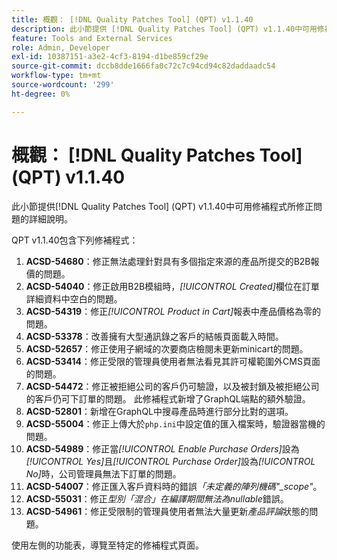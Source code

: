 ```yaml
---
title: 概觀： [!DNL Quality Patches Tool] (QPT) v1.1.40
description: 此小節提供 [!DNL Quality Patches Tool] (QPT) v1.1.40中可用修補程式所修正問題的詳細說明。
feature: Tools and External Services
role: Admin, Developer
exl-id: 10387151-a3e2-4cf3-8194-d1be859cf29e
source-git-commit: dccb8dde1666fa0c72c7c94cd94c82daddaadc54
workflow-type: tm+mt
source-wordcount: '299'
ht-degree: 0%

---
```


# 概觀： [!DNL Quality Patches Tool] (QPT) v1.1.40

此小節提供[!DNL Quality Patches Tool] (QPT) v1.1.40中可用修補程式所修正問題的詳細說明。

QPT v1.1.40包含下列修補程式：

1. **ACSD-54680**：修正無法處理針對具有多個指定來源的產品所提交的B2B報價的問題。
1. **ACSD-54040**：修正啟用B2B模組時，*[!UICONTROL Created]*&#x200B;欄位在訂單詳細資料中空白的問題。
1. **ACSD-54319**：修正&#x200B;*[!UICONTROL Product in Cart]*&#x200B;報表中產品價格為零的問題。
1. **ACSD-53378**：改善擁有大型通訊錄之客戶的結帳頁面載入時間。
1. **ACSD-52657**：修正使用子網域的次要商店檢閱未更新minicart的問題。
1. **ACSD-53414**：修正受限的管理員使用者無法看見其許可權範圍外CMS頁面的問題。
1. **ACSD-54472**：修正被拒絕公司的客戶仍可驗證，以及被封鎖及被拒絕公司的客戶仍可下訂單的問題。 此修補程式新增了GraphQL端點的額外驗證。
1. **ACSD-52801**：新增在GraphQL中搜尋產品時進行部分比對的選項。
1. **ACSD-55004**：修正上傳大於`php.ini`中設定值的匯入檔案時，驗證器當機的問題。
1. **ACSD-54989**：修正當&#x200B;*[!UICONTROL Enable Purchase Orders]*&#x200B;設為&#x200B;*[!UICONTROL Yes]*&#x200B;且&#x200B;*[!UICONTROL Purchase Order]*&#x200B;設為&#x200B;*[!UICONTROL No]*&#x200B;時，公司管理員無法下訂單的問題。
1. **ACSD-54007**：修正匯入客戶資料時的錯誤&#x200B;*「未定義的陣列機碼&quot;_scope&quot;*。
1. **ACSD-55031**：修正&#x200B;*型別「混合」在編譯期間無法為nullable*&#x200B;錯誤。
1. **ACSD-54961**：修正受限制的管理員使用者無法大量更新&#x200B;*產品評論*&#x200B;狀態的問題。

使用左側的功能表，導覽至特定的修補程式頁面。
